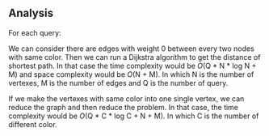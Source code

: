 Analysis
---
For each query:

We can consider there are edges with weight 0 between every two nodes with same color.
Then we can run a Dijkstra algorithm to get the distance of shortest path. In that case the time complexity would be _O_(Q * N * log N + M) and space complexity would be _O_(N + M). In which N is the number of vertexes, M is the number of edges and Q is the number of query.

If we make the vertexes with same color into one single vertex, we can reduce the graph and then reduce the problem. In that case, the time complexity would be _O_(Q * C * log C + N + M). In which C is the number of different color.